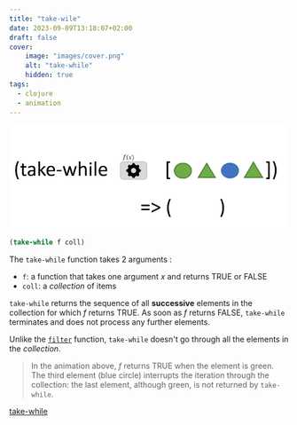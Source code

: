 ```yaml
---
title: "take-wile"
date: 2023-09-09T13:18:07+02:00
draft: false
cover:
    image: "images/cover.png"
    alt: "take-while"
    hidden: true
tags:
  - clojure    
  - animation      
---
```


![filter](./images/take-while.gif)

```clojure
(take-while f coll)
```

The `take-while` function takes 2 arguments : 
- `f`: a function that takes one argument *x* and returns TRUE or FALSE
- `coll`: a *collection* of items


`take-while` returns the sequence of all **successive** elements in the collection for which *f* returns TRUE. As soon as *f* returns FALSE, `take-while` terminates and does not process any further elements.

Unlike the [`filter`](../filter) function, `take-while` doesn't go through all the elements in the *collection*.

> In the animation above, *f* returns TRUE when the element is green. The third element (blue circle) interrupts the iteration through the collection: the last element, although green, is not returned by `take-while`.

[take-while](https://clojuredocs.org/clojure.core/take-while)